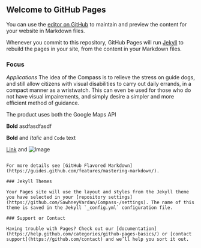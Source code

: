 ## Welcome to GitHub Pages

You can use the [editor on GitHub](https://github.com/SawhneyVardan/Compass-/edit/master/index.md) to maintain and preview the content for your website in Markdown files.

Whenever you commit to this repository, GitHub Pages will run [Jekyll](https://jekyllrb.com/) to rebuild the pages in your site, from the content in your Markdown files.

### Focus

_Applications_ 
The idea of the Compass is to relieve the stress on guide dogs, and still allow citizens with visual disabilities to carry out daily errands, in a compact manner as a wristwatch. This can even be used for those who do not have visual impairements, and simply desire a simpler and more efficient method of guidance. 

The product uses both the Google Maps API 

**Bold** asdfasdfasdf 

**Bold** and _Italic_ and `Code` text

[Link](url) and ![Image](src)
```

For more details see [GitHub Flavored Markdown](https://guides.github.com/features/mastering-markdown/).

### Jekyll Themes

Your Pages site will use the layout and styles from the Jekyll theme you have selected in your [repository settings](https://github.com/SawhneyVardan/Compass-/settings). The name of this theme is saved in the Jekyll `_config.yml` configuration file.

### Support or Contact

Having trouble with Pages? Check out our [documentation](https://help.github.com/categories/github-pages-basics/) or [contact support](https://github.com/contact) and we’ll help you sort it out.
